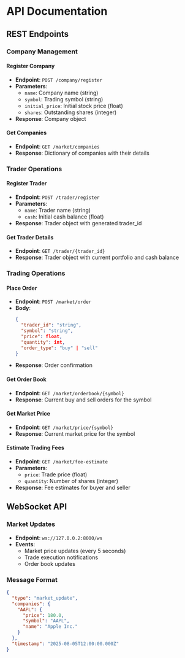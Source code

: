 # API Documentation

## REST Endpoints

### Company Management

#### Register Company
- **Endpoint**: `POST /company/register`
- **Parameters**:
  - `name`: Company name (string)
  - `symbol`: Trading symbol (string)
  - `initial_price`: Initial stock price (float)
  - `shares`: Outstanding shares (integer)
- **Response**: Company object

#### Get Companies
- **Endpoint**: `GET /market/companies`
- **Response**: Dictionary of companies with their details

### Trader Operations

#### Register Trader
- **Endpoint**: `POST /trader/register`
- **Parameters**:
  - `name`: Trader name (string)
  - `cash`: Initial cash balance (float)
- **Response**: Trader object with generated trader_id

#### Get Trader Details
- **Endpoint**: `GET /trader/{trader_id}`
- **Response**: Trader object with current portfolio and cash balance

### Trading Operations

#### Place Order
- **Endpoint**: `POST /market/order`
- **Body**:
  ```json
  {
    "trader_id": "string",
    "symbol": "string",
    "price": float,
    "quantity": int,
    "order_type": "buy" | "sell"
  }
  ```
- **Response**: Order confirmation

#### Get Order Book
- **Endpoint**: `GET /market/orderbook/{symbol}`
- **Response**: Current buy and sell orders for the symbol

#### Get Market Price
- **Endpoint**: `GET /market/price/{symbol}`
- **Response**: Current market price for the symbol

#### Estimate Trading Fees
- **Endpoint**: `GET /market/fee-estimate`
- **Parameters**:
  - `price`: Trade price (float)
  - `quantity`: Number of shares (integer)
- **Response**: Fee estimates for buyer and seller

## WebSocket API

### Market Updates
- **Endpoint**: `ws://127.0.0.2:8000/ws`
- **Events**:
  - Market price updates (every 5 seconds)
  - Trade execution notifications
  - Order book updates

### Message Format
```json
{
  "type": "market_update",
  "companies": {
    "AAPL": {
      "price": 180.0,
      "symbol": "AAPL",
      "name": "Apple Inc."
    }
  },
  "timestamp": "2025-08-05T12:00:00.000Z"
}
```
